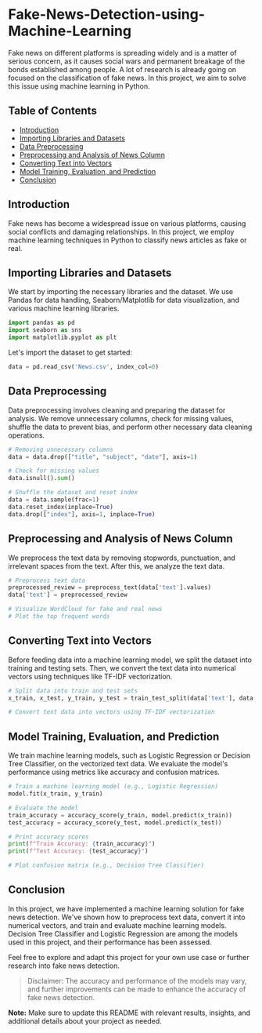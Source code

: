 # Fake-News-Detection-using-Machine-Learning
 

Fake news on different platforms is spreading widely and is a matter of serious concern, as it causes social wars and permanent breakage of the bonds established among people. A lot of research is already going on focused on the classification of fake news. In this project, we aim to solve this issue using machine learning in Python.

## Table of Contents

- [Introduction](#introduction)
- [Importing Libraries and Datasets](#importing-libraries-and-datasets)
- [Data Preprocessing](#data-preprocessing)
- [Preprocessing and Analysis of News Column](#preprocessing-and-analysis-of-news-column)
- [Converting Text into Vectors](#converting-text-into-vectors)
- [Model Training, Evaluation, and Prediction](#model-training-evaluation-and-prediction)
- [Conclusion](#conclusion)

## Introduction

Fake news has become a widespread issue on various platforms, causing social conflicts and damaging relationships. In this project, we employ machine learning techniques in Python to classify news articles as fake or real.

## Importing Libraries and Datasets

We start by importing the necessary libraries and the dataset. We use Pandas for data handling, Seaborn/Matplotlib for data visualization, and various machine learning libraries.

```python
import pandas as pd
import seaborn as sns
import matplotlib.pyplot as plt
```

Let's import the dataset to get started:

```python
data = pd.read_csv('News.csv', index_col=0)
```

## Data Preprocessing

Data preprocessing involves cleaning and preparing the dataset for analysis. We remove unnecessary columns, check for missing values, shuffle the data to prevent bias, and perform other necessary data cleaning operations.

```python
# Removing unnecessary columns
data = data.drop(["title", "subject", "date"], axis=1)

# Check for missing values
data.isnull().sum()

# Shuffle the dataset and reset index
data = data.sample(frac=1)
data.reset_index(inplace=True)
data.drop(["index"], axis=1, inplace=True)
```

## Preprocessing and Analysis of News Column

We preprocess the text data by removing stopwords, punctuation, and irrelevant spaces from the text. After this, we analyze the text data.

```python
# Preprocess text data
preprocessed_review = preprocess_text(data['text'].values)
data['text'] = preprocessed_review

# Visualize WordCloud for fake and real news
# Plot the top frequent words
```

## Converting Text into Vectors

Before feeding data into a machine learning model, we split the dataset into training and testing sets. Then, we convert the text data into numerical vectors using techniques like TF-IDF vectorization.

```python
# Split data into train and test sets
x_train, x_test, y_train, y_test = train_test_split(data['text'], data['class'], test_size=0.25)

# Convert text data into vectors using TF-IDF vectorization
```

## Model Training, Evaluation, and Prediction

We train machine learning models, such as Logistic Regression or Decision Tree Classifier, on the vectorized text data. We evaluate the model's performance using metrics like accuracy and confusion matrices.

```python
# Train a machine learning model (e.g., Logistic Regression)
model.fit(x_train, y_train)

# Evaluate the model
train_accuracy = accuracy_score(y_train, model.predict(x_train))
test_accuracy = accuracy_score(y_test, model.predict(x_test))

# Print accuracy scores
print(f"Train Accuracy: {train_accuracy}")
print(f"Test Accuracy: {test_accuracy}")

# Plot confusion matrix (e.g., Decision Tree Classifier)
```

## Conclusion

In this project, we have implemented a machine learning solution for fake news detection. We've shown how to preprocess text data, convert it into numerical vectors, and train and evaluate machine learning models. Decision Tree Classifier and Logistic Regression are among the models used in this project, and their performance has been assessed.

Feel free to explore and adapt this project for your own use case or further research into fake news detection.

> Disclaimer: The accuracy and performance of the models may vary, and further improvements can be made to enhance the accuracy of fake news detection.

**Note:** Make sure to update this README with relevant results, insights, and additional details about your project as needed.

  
